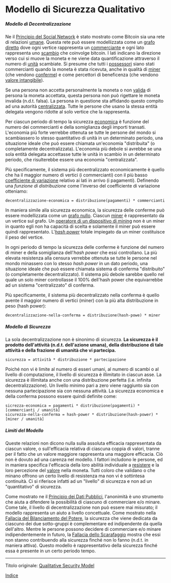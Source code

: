 # Modello di Sicurezza Qualitativo



##### Modello di Decentralizzazione

Ne il [Principio del Social Network](ch024-social-network-principle.md) è stato mostrato come Bitcoin sia una rete di relazioni [umane](ch101-glossary.md#persona). Questa rete può essere modellizzata come un [grafo diretto](https://it.wikipedia.org/wiki/Grafo) dove ogni vertice rappresenta un [commerciante](ch101-glossary.md#commerciante) e ogni lato rappresenta uno [scambio](ch101-glossary.md#scambio) che coinvolge bitcoin. I lati indicano la direzione verso cui si muove la moneta e ne viene data quantificazione attraverso il numero di [unità](ch101-glossary.md#unità) scambiate. Si presume che tutti i [possessori](ch101-glossary.md#proprietario) siano stati commercianti quando la moneta è stata ricevuta, anche in qualità di [miner](ch101-glossary.md#miner) (che vendono [conferme](ch101-glossary.md#conferma)) e come percettori di beneficenza (che vendono [valore intangibile](https://it.wikipedia.org/wiki/Avviamento_d%27azienda)).

Se una persona non accetta personalmente la moneta o non [valida](ch101-glossary.md#validazione) di persona la moneta accettata, questa persona non può rigettare le moneta invalida (n.d.t. falsa). La persona in questione sta affidando questo compito ad una autorità [centralizzata](ch101-glossary.md#centralizzazione). Tutte le persone che usano la stessa entità delegata vengono ridotte al solo vertice che la rappresenta.

Per ciascun periodo di tempo la sicurezza [economica](ch101-glossary.md#economia) è funzione del numero dei commercianti e della somiglianza degli importi transati. L'economia più forte verrebbe ottenuta se tutte le persone del mondo si scambiassero lo stesso quantitativo di unità in un determinato periodo, una situazione ideale che può essere chiamata un'economia "distribuita" (o completamente decentralizzata). L'economia più debole si avrebbe se una sola entità delegata accettasse tutte le unità in scambio in un determinato periodo, che risulterebbe essere una economia "centralizzata". 

Più specificamente, il sistema più decentralizzato economicamente è quello che ha il maggior numero di vertici (i commercianti) con il più basso [coefficiente di variazione](https://it.wikipedia.org/wiki/Coefficiente_di_variazione) relativo ai lati in arrivo (i pagamenti). Definendo una _funzione di distribuzione_ come l'inverso del coefficiente di variazione otteniamo:

```
decentralizzazione-economica = distribuzione(pagamenti) * commercianti
```

In maniera simile alla sicurezza economica, la sicurezza delle conferme può essere modellizzata come un [grafo nullo](https://it.wikipedia.org/wiki/Grafo_nullo). Ciascun [miner](ch101-glossary.md#miner) è rappresentato da un vertice sul grafo. Un [operatore di un dispositivo di mining](ch101-glossary.md#operatore-di-dispositivo-di-mining-grinder) non è un miner in quanto egli non ha capacità di scelta e solamente il miner può essere quindi rappresentato. L'[_hash power_](ch101-glossary.md#hash-power) totale impiegato da un miner costituisce il peso del vertice.

In ogni periodo di tempo la sicurezza delle conferme è funzione del numero di miner e della somiglianza dell'_hash power_ che essi controllano. La più elevata resistenza alla censura verrebbe ottenuta se tutte le persone nel mondo minassero con lo stesso _hash power_ in un dato periodo, una situazione ideale che può essere chiamata sistema di conferma "distribuito" (o completamente decentralizzato). Il sistema più debole sarebbe quello nel quale un solo miner controllasse il 100% dell'hash power che equivarrebbe ad un sistema "centralizzato" di conferma.

Più specificamente, il sistema più decentralizzato nella conferma è quello avente il maggior numero di vertici (miner) con la più alta distribuzione in peso (hash power):

```
decentralizzazione-nella-conferma = distribuzione(hash-powe) * miner
```



##### Modello di Sicurezza

La sola decentralizzazione non è sinonimo di sicurezza. **La sicurezza è il prodotto dell'attività (n.d.t. dell'azione umana), della distribuzione di tale attività e della frazione di umanità che vi partecipa.**

```
sicurezza = attività * distribuzione * partecipazione
```

Poiché non vi è limite al numero di esseri umani, al numero di scambi o al livello di computazione, il livello di sicurezza è illimitato in ciascun asse. La sicurezza è illimitata anche con una distribuzione perfetta (i.e. infinita decentralizzazione). Un livello minimo pari a zero viene raggiunto sia con nessuna partecipazione sia con nessuna attività. La sicurezza economica e della conferma possono essere quindi definite come:

```
sicrezza-economica = pagamenti * distribuzione(pagamenti) * [commercianti / umanità]
sicurezza-nella-conferma = hash-power * distribuzione(hash-power) * [miner / umanità]
```

##### Limiti del Modello

Queste relazioni non dicono nulla sulla assoluta efficacia rappresentata da ciascun valore, o sull'efficacia relativa di ciascuna coppia di valori, tranne per il fatto che un valore maggiore rappresenta una maggiore efficacia. Ciò non è dovuto ad una carenza nel modello. I fattori includono le persone, ed in maniera specifica l'efficacia della loro abilità individuale a [resistere](ch004-axiom-of-resistance.md) e la loro percezione del [valore](ch101-glossary.md#valore) nella moneta. Tutti coloro che validano o che minano offrono un certo livello di resistenza ma non vi è sottintesa continuità. Ci si riferisce infatti ad un "livello" di sicurezza e non ad un "quantitativo" di sicurezza.

Come mostrato ne il [Principio dei Dati Pubblici](ch023-public-data-principle.md), l'anonimità è uno strumento che aiuta a difendere la possibilità di ciascuno di commerciare e/o minare. Come tale, il livello di decentralizzazione non può essere mai misurato; il modello rappresenta un aiuto a livello concettuale. Come mostrato nella [Fallacia del Bilanciamento del Potere](ch042-balance-of-power-fallacy.md), la sicurezza che viene dedicata da ciascuno dei due sotto-gruppi è complementare ed indipendente da quella dell'altro. Mentre le persone possono decidere di commerciare e/o minare indipendentemente in futuro, la [Fallacia dello Scarafaggio](ch045-cockroach-fallacy.md) mostra che essi non stanno contribuendo alla sicurezza finché non lo fanno (n.d.t. in maniera attiva). Questo modello è rappresentativo della sicurezza finché essa è presente in un certo periodo tempo.

---

Titolo originale: [Qualitative Security Model](https://github.com/libbitcoin/libbitcoin-system/wiki/Qualitative-Security-Model)

[Indice](/README.md)

